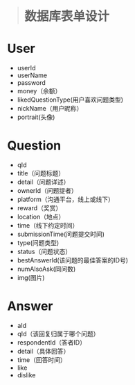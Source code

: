 ># 数据库表单设计

# User

- userId
- userName
- password
- money（余额）
- likedQuestionType(用户喜欢问题类型)
- nickName（用户昵称）
- portrait(头像)

# Question

- qId
- title（问题标题）
- detail（问题详述）
- ownerId（问题提者）
- platform（沟通平台，线上或线下）
- reward（奖赏）
- location（地点）
- time（线下约定时间）
- submissionTime(问题提交时间)
- type(问题类型)
- status（问题状态）
- bestAnswerId(该问题的最佳答案的ID号)
- numAlsoAsk(同问数)
- img(图片)

# Answer

- aId
- qId（该回复归属于哪个问题）
- respondentId（答者ID）
- detail（具体回答）
- time（回答时间）
- like
- dislike